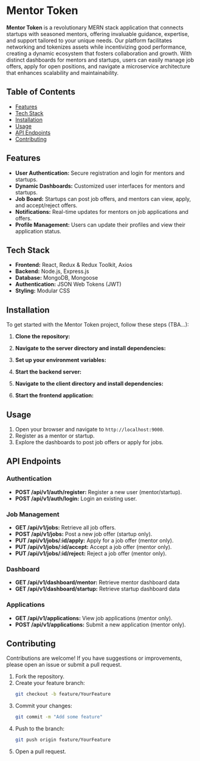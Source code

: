 # Mentor Token

**Mentor Token** is a revolutionary MERN stack application that connects startups with seasoned mentors, 
offering invaluable guidance, expertise, and support tailored to your unique needs. Our platform facilitates networking and tokenizes assets while incentivizing good performance,
 creating a dynamic ecosystem that fosters collaboration and growth. With distinct dashboards for mentors and startups, users can easily manage job offers,
 apply for open positions, and navigate a microservice architecture that enhances scalability and maintainability.

## Table of Contents

- [Features](#features)
- [Tech Stack](#tech-stack)
- [Installation](#installation)
- [Usage](#usage)
- [API Endpoints](#api-endpoints)
- [Contributing](#contributing)

## Features

- **User Authentication:** Secure registration and login for mentors and startups.
- **Dynamic Dashboards:** Customized user interfaces for mentors and startups.
- **Job Board:** Startups can post job offers, and mentors can view, apply, and accept/reject offers.
- **Notifications:** Real-time updates for mentors on job applications and offers.
- **Profile Management:** Users can update their profiles and view their application status.

## Tech Stack

- **Frontend:** React, Redux & Redux Toolkit, Axios
- **Backend:** Node.js, Express.js
- **Database:** MongoDB, Mongoose
- **Authentication:** JSON Web Tokens (JWT)
- **Styling:** Modular CSS

## Installation

To get started with the Mentor Token project, follow these steps (TBA...):

1. **Clone the repository:**

2. **Navigate to the server directory and install dependencies:**

3. **Set up your environment variables:**

4. **Start the backend server:**

5. **Navigate to the client directory and install dependencies:**

6. **Start the frontend application:**


## Usage

1. Open your browser and navigate to `http://localhost:9000`.
2. Register as a mentor or startup.
3. Explore the dashboards to post job offers or apply for jobs.

## API Endpoints

### Authentication

- **POST /api/v1/auth/register:** Register a new user (mentor/startup).
- **POST /api/v1/auth/login:** Login an existing user.

### Job Management

- **GET /api/v1/jobs:** Retrieve all job offers.
- **POST /api/v1/jobs:** Post a new job offer (startup only).
- **PUT /api/v1/jobs/:id/apply:** Apply for a job offer (mentor only).
- **PUT /api/v1/jobs/:id/accept:** Accept a job offer (mentor only).
- **PUT /api/v1/jobs/:id/reject:** Reject a job offer (mentor only).

### Dashboard

- **GET /api/v1/dashboard/mentor:** Retrieve mentor dashboard data
- **GET /api/v1/dashboard/startup:** Retrieve startup dashboard data

### Applications

- **GET /api/v1/applications:** View job applications (mentor only).
- **POST /api/v1/applications:** Submit a new application (mentor only).

## Contributing

Contributions are welcome! If you have suggestions or improvements, please open an issue or submit a pull request.

1. Fork the repository.
2. Create your feature branch:
   ```bash
   git checkout -b feature/YourFeature
   ```
3. Commit your changes:
   ```bash
   git commit -m "Add some feature"
   ```
4. Push to the branch:
   ```bash
   git push origin feature/YourFeature
   ```
5. Open a pull request.
